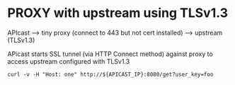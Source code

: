 # PROXY with upstream using TLSv1.3

APIcast --> tiny proxy (connect to 443 but not cert installed) --> upstream (TLSv1.3)

APicast starts SSL tunnel (via HTTP Connect method) against proxy to access upstream configured with TLSv1.3

```
curl -v -H "Host: one" http://${APICAST_IP}:8080/get?user_key=foo
```
